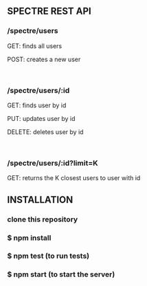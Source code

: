 ## SPECTRE REST API

### /spectre/users

GET: finds all users

POST: creates a new user

<br>

### /spectre/users/:id

GET: finds user by id

PUT: updates user by id

DELETE: deletes user by id

<br>

### /spectre/users/:id?limit=K

GET: returns the K closest users to user with id


## INSTALLATION

### clone this repository

### $ npm install

### $ npm test (to run tests)

### $ npm start (to start the server)

